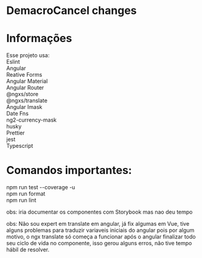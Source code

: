 # DemacroCancel changes

# Informações
Esse projeto usa: <br />
Eslint <br />
Angular <br />
Reative Forms <br />
Angular Material <br />
Angular Router <br />
@ngxs/store <br />
@ngxs/translate <br />
Angular Imask <br />
Date Fns <br />
ng2-currency-mask <br />
husky <br />
Prettier <br />
jest <br />
Typescript <br />

# Comandos importantes:

npm run test --coverage -u <br />
npm run format <br />
npm run lint <br />

 obs: iria documentar os componentes com Storybook mas nao deu tempo

 obs: Não sou expert em translate em angular, já fix algumas em Vue, tive alguns problemas para traduzir variaveis iniciais do angular pois por algum motivo, o ngx translate só começa a funcionar após o angular finalizar todo seu ciclo de vida no componente, isso gerou alguns erros, não tive tempo hábil de resolver.
